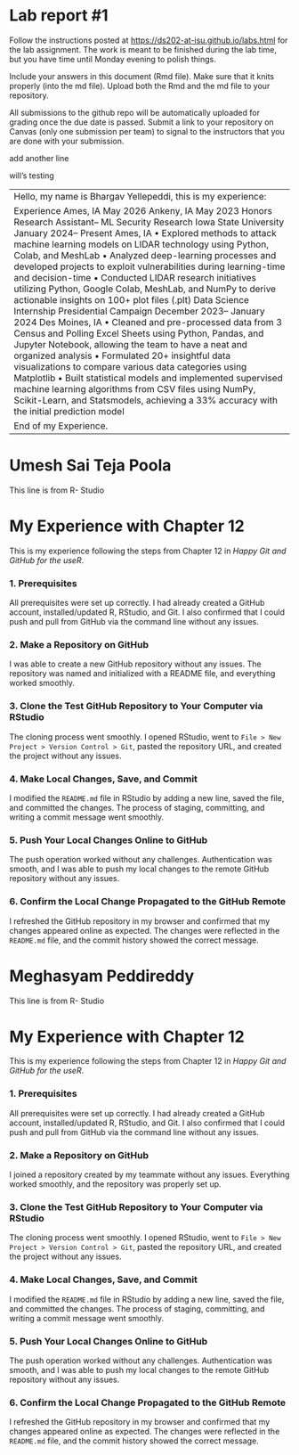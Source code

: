 
<!-- README.md is generated from README.Rmd. Please edit the README.Rmd file -->

# Lab report \#1

Follow the instructions posted at
<https://ds202-at-isu.github.io/labs.html> for the lab assignment. The
work is meant to be finished during the lab time, but you have time
until Monday evening to polish things.

Include your answers in this document (Rmd file). Make sure that it
knits properly (into the md file). Upload both the Rmd and the md file
to your repository.

All submissions to the github repo will be automatically uploaded for
grading once the due date is passed. Submit a link to your repository on
Canvas (only one submission per team) to signal to the instructors that
you are done with your submission.

add another line

will’s testing

|                                                                                                                                                                                                                                                                                                                                                                                                                                                                                                                                                                                                                                                                                                                                                                                                                                                                                                                                                                                                                                                                                                                                |
|:-------------------------------------------------------------------------------------------------------------------------------------------------------------------------------------------------------------------------------------------------------------------------------------------------------------------------------------------------------------------------------------------------------------------------------------------------------------------------------------------------------------------------------------------------------------------------------------------------------------------------------------------------------------------------------------------------------------------------------------------------------------------------------------------------------------------------------------------------------------------------------------------------------------------------------------------------------------------------------------------------------------------------------------------------------------------------------------------------------------------------------|
| Hello, my name is Bhargav Yellepeddi, this is my experience:                                                                                                                                                                                                                                                                                                                                                                                                                                                                                                                                                                                                                                                                                                                                                                                                                                                                                                                                                                                                                                                                   |
| Experience Ames, IA May 2026 Ankeny, IA May 2023 Honors Research Assistant– ML Security Research Iowa State University January 2024– Present Ames, IA • Explored methods to attack machine learning models on LIDAR technology using Python, Colab, and MeshLab • Analyzed deep-learning processes and developed projects to exploit vulnerabilities during learning-time and decision-time • Conducted LIDAR research initiatives utilizing Python, Google Colab, MeshLab, and NumPy to derive actionable insights on 100+ plot files (.plt) Data Science Internship Presidential Campaign December 2023– January 2024 Des Moines, IA • Cleaned and pre-processed data from 3 Census and Polling Excel Sheets using Python, Pandas, and Jupyter Notebook, allowing the team to have a neat and organized analysis • Formulated 20+ insightful data visualizations to compare various data categories using Matplotlib • Built statistical models and implemented supervised machine learning algorithms from CSV files using NumPy, Scikit-Learn, and Statsmodels, achieving a 33% accuracy with the initial prediction model |
| End of my Experience.                                                                                                                                                                                                                                                                                                                                                                                                                                                                                                                                                                                                                                                                                                                                                                                                                                                                                                                                                                                                                                                                                                          |

# **Umesh Sai Teja Poola**

This line is from R- Studio

# My Experience with Chapter 12

This is my experience following the steps from Chapter 12 in *Happy Git
and GitHub for the useR*.

### 1. Prerequisites

All prerequisites were set up correctly. I had already created a GitHub
account, installed/updated R, RStudio, and Git. I also confirmed that I
could push and pull from GitHub via the command line without any issues.

### 2. Make a Repository on GitHub

I was able to create a new GitHub repository without any issues. The
repository was named and initialized with a README file, and everything
worked smoothly.

### 3. Clone the Test GitHub Repository to Your Computer via RStudio

The cloning process went smoothly. I opened RStudio, went to
`File > New Project > Version Control > Git`, pasted the repository URL,
and created the project without any issues.

### 4. Make Local Changes, Save, and Commit

I modified the `README.md` file in RStudio by adding a new line, saved
the file, and committed the changes. The process of staging, committing,
and writing a commit message went smoothly.

### 5. Push Your Local Changes Online to GitHub

The push operation worked without any challenges. Authentication was
smooth, and I was able to push my local changes to the remote GitHub
repository without any issues.

### 6. Confirm the Local Change Propagated to the GitHub Remote

I refreshed the GitHub repository in my browser and confirmed that my
changes appeared online as expected. The changes were reflected in the
`README.md` file, and the commit history showed the correct message.

# Meghasyam Peddireddy

This line is from R- Studio

# My Experience with Chapter 12

This is my experience following the steps from Chapter 12 in *Happy Git
and GitHub for the useR*.

### 1. Prerequisites

All prerequisites were set up correctly. I had already created a GitHub
account, installed/updated R, RStudio, and Git. I also confirmed that I
could push and pull from GitHub via the command line without any issues.

### 2. Make a Repository on GitHub

I joined a repository created by my teammate without any issues.
Everything worked smoothly, and the repository was properly set up.

### 3. Clone the Test GitHub Repository to Your Computer via RStudio

The cloning process went smoothly. I opened RStudio, went to
`File > New Project > Version Control > Git`, pasted the repository URL,
and created the project without any issues.

### 4. Make Local Changes, Save, and Commit

I modified the `README.md` file in RStudio by adding a new line, saved
the file, and committed the changes. The process of staging, committing,
and writing a commit message went smoothly.

### 5. Push Your Local Changes Online to GitHub

The push operation worked without any challenges. Authentication was
smooth, and I was able to push my local changes to the remote GitHub
repository without any issues.

### 6. Confirm the Local Change Propagated to the GitHub Remote

I refreshed the GitHub repository in my browser and confirmed that my
changes appeared online as expected. The changes were reflected in the
`README.md` file, and the commit history showed the correct message.

